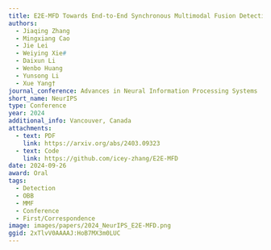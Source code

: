 ```yaml
---
title: E2E-MFD Towards End-to-End Synchronous Multimodal Fusion Detection
authors:
  - Jiaqing Zhang
  - Mingxiang Cao
  - Jie Lei
  - Weiying Xie#
  - Daixun Li
  - Wenbo Huang
  - Yunsong Li
  - Xue Yang†
journal_conference: Advances in Neural Information Processing Systems
short_name: NeurIPS
type: Conference
year: 2024
additional_info: Vancouver, Canada
attachments:
  - text: PDF
    link: https://arxiv.org/abs/2403.09323
  - text: Code
    link: https://github.com/icey-zhang/E2E-MFD
date: 2024-09-26
award: Oral
tags:
  - Detection
  - OBB
  - MMF
  - Conference
  - First/Correspondence
image: images/papers/2024_NeurIPS_E2E-MFD.png
ggid: 2xTlvV0AAAAJ:HoB7MX3m0LUC
---
```

